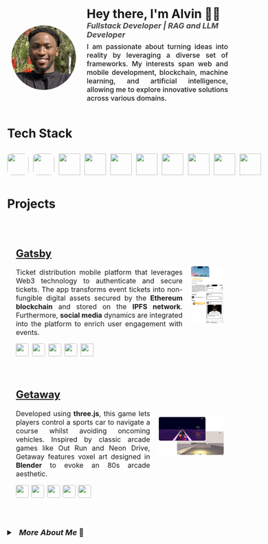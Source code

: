 <!-- Stylesheet -->
<link rel='stylesheet' href='./styles/styles.css'/>

<!-- Header -->
<div style='display: flex; align-items: center; margin: 2%; width: 100%; height: auto'>
    <!-- Profile -->
    <img src='./assets/CV-Closeup.png' alt='Photo of me :)' style='margin-right: 5%; width: 150px; height: 150px; border-radius: 50%; object-fit: cover;'>
    <!-- Name and tags -->
    <div style='display: flex; flex-direction: column; justify-content: center; align-items: flex-start; width: 70%'>
        <!-- Name -->
        <h1 style='margin: 0;'>
            Hey there, I'm Alvin 👋🏾
        </h1>
        <!-- Tags -->
        <p style='font-size: large; font-style: italic; font-weight: bold;opacity: 0.8; margin: 0;'>
            Fullstack Developer | RAG and LLM Developer
        </p>
        <!-- Description -->
        <p style='font-size: medium; font-weight: 500; text-align: justify; margin-top: 2%;'>
            I am passionate about turning ideas into reality by leveraging a diverse set of frameworks. My interests span web and mobile development, blockchain, machine learning, and artificial intelligence, allowing me to explore innovative solutions across various domains.
        </p>
    </div>
</div>

<h1>Tech Stack </h1>

<!-- SPACING -->
<div style='margin: 30px'></div>

<!-- Technical Tools -->
<div style='display: flex; gap: 2%; width: 100%;'>
    <!---->
    <img src="https://cdn.jsdelivr.net/gh/devicons/devicon@latest/icons/typescript/typescript-original.svg" style='height: 50px; width: 50px; border-radius: 10px;'/>
    <!---->
    <img src="https://cdn.jsdelivr.net/gh/devicons/devicon@latest/icons/javascript/javascript-original.svg" style='height: 50px; width: 50px; border-radius: 10px;'/>
    <!---->
    <img src="https://cdn.jsdelivr.net/gh/devicons/devicon@latest/icons/python/python-original.svg" style='height: 50px; width: 50px;'/>
    <!---->
    <img src="https://cdn.jsdelivr.net/gh/devicons/devicon@latest/icons/react/react-original.svg" style='height: 50px; width: 50px;'/>
    <!---->
    <img src="https://cdn.jsdelivr.net/gh/devicons/devicon@latest/icons/mongodb/mongodb-original.svg" style='height: 50px; width: 50px;'/>
    <!---->
    <img src="https://cdn.jsdelivr.net/gh/devicons/devicon@latest/icons/firebase/firebase-original.svg" style='height: 50px; width: 50px;'/>
    <!---->
    <img src="https://cdn.jsdelivr.net/gh/devicons/devicon@latest/icons/solidity/solidity-original.svg" style='height: 50px; width: 50px;'/>
    <!---->
    <img src="https://cdn.jsdelivr.net/gh/devicons/devicon@latest/icons/matlab/matlab-original.svg" style='height: 50px; width: 50px;'/>
    <!---->
    <img src="https://cdn.jsdelivr.net/gh/devicons/devicon@latest/icons/figma/figma-original.svg" style='height: 50px; width: 50px;'/>
    <!---->
    <img src="https://cdn.jsdelivr.net/gh/devicons/devicon@latest/icons/mysql/mysql-original.svg" style='height: 50px; width: 50px;'/>                   
</div>

<!-- SPACING -->
<div style='margin: 50px'></div>

<!-- Projects -->
<h1>Projects</h1>

<!-- SPACING -->
<div style='margin: 30px'></div>

<!-- Gatsby -->
<div style='display: flex; align-items: center; width: 100%;'>
    <!-- Details -->
    <div style='font-size: medium; padding: 2%; margin: 2%; border-radius: 5px; width:85%'>
        <h2><a href='https://github.com/karaalv/Gatsby-Public'>Gatsby</a></h2>
        <p style='text-align: justify;'>
            Ticket distribution mobile platform that leverages Web3 technology to authenticate and secure tickets. The app transforms event tickets into non-fungible digital assets secured by the <strong>Ethereum blockchain</strong> and stored on the <strong>IPFS network</strong>. Furthermore, <strong>social media</strong> dynamics are integrated into the platform to enrich user engagement with events.
        </p>
        <!-- Tech stack -->
        <div style='display: flex; gap: 2%;'>
            <!---->
            <img src="https://cdn.jsdelivr.net/gh/devicons/devicon@latest/icons/typescript/typescript-original.svg" style='height: 30px; width: 30px; border-radius: 10%;'/>
            <!---->
            <img src="https://cdn.jsdelivr.net/gh/devicons/devicon@latest/icons/javascript/javascript-original.svg" style='height: 30px; width: 30px; border-radius: 10%;'/>
            <!---->
            <img src="https://cdn.jsdelivr.net/gh/devicons/devicon@latest/icons/solidity/solidity-original.svg" style='height: 30px; width: 30px; border-radius: 10%;'/>
            <!---->
            <img src="https://cdn.jsdelivr.net/gh/devicons/devicon@latest/icons/firebase/firebase-original.svg" style='height: 30px; width: 30px; border-radius: 10%;'/>
            <!---->
            <img src="https://cdn.jsdelivr.net/gh/devicons/devicon@latest/icons/express/express-original.svg" style='height: 30px; width: 30px;'/>
        </div>
    </div>
    <!-- Image -->
    <img src='./assets/Gatsby.png' style='width: 15%'/>
</div>

<!-- Getaway -->
<div style='display: flex; align-items: center; width: 100%;'>
    <!-- Details -->
    <div style='font-size: medium; padding: 2%; margin: 2%; border-radius: 5px; width: 70%'>
        <h2><a href='https://github.com/karaalv/Getaway'>Getaway</a></h2>
        <p style='text-align: justify;'>
            Developed using <strong>three.js</strong>, this game lets players control a sports car to navigate a course whilst avoiding oncoming vehicles. Inspired by classic arcade games like Out Run and Neon Drive, Getaway features voxel art designed in <strong>Blender</strong> to evoke an 80s arcade aesthetic.
        </p>
        <!-- Tech stack -->
        <div style='display: flex; gap: 2%;'>
            <!---->
            <img src="https://cdn.jsdelivr.net/gh/devicons/devicon@latest/icons/javascript/javascript-original.svg" style='height: 30px; width: 30px; border-radius: 10%;'/>
            <!---->
            <img src="https://cdn.jsdelivr.net/gh/devicons/devicon@latest/icons/threejs/threejs-original.svg" style='height: 30px; width: 30px; border-radius: 10%;'/>
            <!---->
            <img src="https://cdn.jsdelivr.net/gh/devicons/devicon@latest/icons/html5/html5-original.svg" style='height: 30px; width: 30px; border-radius: 10%;'/>
            <!---->
            <img src="https://cdn.jsdelivr.net/gh/devicons/devicon@latest/icons/css3/css3-original.svg" style='height: 30px; width: 30px; border-radius: 10%;'/>
            <!---->
            <img src="https://cdn.jsdelivr.net/gh/devicons/devicon@latest/icons/blender/blender-original.svg" style='height: 30px; width: 30px; border-radius: 10%;'/>
        </div>
    </div>
    <!-- Image -->
    <img src='./assets/Getaway.png' style='width: 30%'/>
</div>

<!-- SPACING -->
<div style='margin: 50px'></div>

<!-- Additional details drawer -->
<details style='font-size: medium'>
    <summary style='font-size: large; font-weight: bold;'>&nbsp;&nbsp;<i>More About Me</i> 📍</summary>
    <ul>
        <li style='margin: 1%'>Pursuing MSc in <strong>Business Analytics</strong> at <strong>Imperial College London</strong></li>
        <li style='margin: 1%'>BEng in <strong>Computer Systems Engineering</strong> from the <strong>University of Warwick</strong></li>
        <li style='margin: 1%'>Previously <strong>Co-Chief Electrical Systems Engineer</strong> at Warwick Racing <strong>Formula Student</strong></li>
    </ul>
</details>



